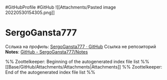 #GitHubProfile #GitHub ![[Attachments/Pasted image 20220530154305.png]]


# SergoGansta777

Сслыка на _профиль_: [SergoGansta777 · GitHub](https://github.com/SergoGansta777) 
Ссылка не репозиторий **Notes**: [GitHub - SergoGansta777/Notes](https://github.com/SergoGansta777/Notes)






%% Zoottelkeeper: Beginning of the autogenerated index file list  %%
 [[Base/GitHub/Attachments/Attachments|Attachments]]
%% Zoottelkeeper: End of the autogenerated index file list  %%
